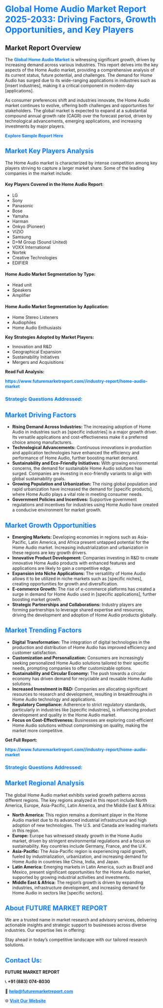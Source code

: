 <h1 style="color: #007BFF;">Global Home Audio Market Report 2025-2033: Driving Factors, Growth Opportunities, and Key Players</h1>

<section id="overview">
<h2>Market Report Overview</h2>
<p>The <a href="https://www.futuremarketreport.com//industry-report/home-audio-market" style="color: #007BFF; text-decoration: none;"><strong>Global Home Audio Market</strong></a> is witnessing significant growth, driven by increasing demand across various industries. This report delves into the key aspects of the Home Audio market, providing a comprehensive analysis of its current status, future potential, and challenges. The demand for Home Audio has surged due to its wide-ranging applications in industries such as [insert industries], making it a critical component in modern-day [applications].</p>
<p>As consumer preferences shift and industries innovate, the Home Audio market continues to evolve, offering both challenges and opportunities for stakeholders. The global market is expected to expand at a substantial compound annual growth rate (CAGR) over the forecast period, driven by technological advancements, emerging applications, and increasing investments by major players.</p>
</section>

<section id="overview">
<p><a href="https://www.futuremarketreport.com//request-sample/reportId=60780" style="color: #007BFF; text-decoration: none;"><strong>Explore Sample Report Here</strong></a></p>
</section>

<section id="key-players">
<h2 style="color: #007BFF;">Market Key Players Analysis</h2>
<p>The Home Audio market is characterized by intense competition among key players striving to capture a larger market share. Some of the leading companies in the market include:</p>
<h4>Key Players Covered in the Home Audio Report:</h4>
<ul><li>LG</li><li>Sony</li><li>Panasonic</li><li>Bose</li><li>Yamaha</li><li>Harman</li><li>Onkyo (Pioneer)</li><li>VIZIO</li><li>Samsung</li><li>D+M Group (Sound United)</li><li>VOXX International</li><li>Nortek</li><li>Creative Technologies</li><li>EDIFIER</li></ul>
<h4>Home Audio Market Segmentation by Type:</h4>
<ul><li>Head unit</li><li>Speakers</li><li>Amplifier</li></ul>

<h4>Home Audio Market Segmentation by Application:</h4>
<ul><li>Home Stereo Listeners</li><li>Audiophiles</li><li>Home Audio Enthusiasts</li></ul>
<p><strong>Key Strategies Adopted by Market Players:</strong></p>
<ul>
<li>Innovation and R&D</li>
<li>Geographical Expansion</li>
<li>Sustainability Initiatives</li>
<li>Mergers and Acquisitions</li>
</ul>
</section>

<section>
<p><strong>Read Full Analysis: </strong></p><a href="https://www.futuremarketreport.com//industry-report/home-audio-market" style="color: #007BFF; text-decoration: none;"><strong>https://www.futuremarketreport.com//industry-report/home-audio-market</strong></a>
<h3 style="color: #007BFF;">Strategic Questions Addressed:</h3>
</section>

<section id="driving-factors">
<h2 style="color: #007BFF;">Market Driving Factors</h2>
<ul>
<li><strong>Rising Demand Across Industries:</strong> The increasing adoption of Home Audio in industries such as [specific industries] is a major growth driver. Its versatile applications and cost-effectiveness make it a preferred choice among manufacturers.</li>
<li><strong>Technological Advancements:</strong> Continuous innovations in production and application technologies have enhanced the efficiency and performance of Home Audio, further boosting market demand.</li>
<li><strong>Sustainability and Eco-Friendly Initiatives:</strong> With growing environmental concerns, the demand for sustainable Home Audio solutions has surged. Companies are investing in eco-friendly variants to align with global sustainability goals.</li>
<li><strong>Growing Population and Urbanization:</strong> The rising global population and rapid urbanization have increased the demand for [specific products], where Home Audio plays a vital role in meeting consumer needs.</li>
<li><strong>Government Policies and Incentives:</strong> Supportive government regulations and incentives for industries using Home Audio have created a conducive environment for market growth.</li>
</ul>
</section>

<section id="growth-opportunities">
<h2 style="color: #007BFF;">Market Growth Opportunities</h2>
<ul>
<li><strong>Emerging Markets:</strong> Developing economies in regions such as Asia-Pacific, Latin America, and Africa present untapped potential for the Home Audio market. Increasing industrialization and urbanization in these regions are key growth drivers.</li>
<li><strong>Innovative Product Development:</strong> Companies investing in R&D to create innovative Home Audio products with enhanced features and applications are likely to gain a competitive edge.</li>
<li><strong>Expansion into Niche Applications:</strong> The versatility of Home Audio allows it to be utilized in niche markets such as [specific niches], creating opportunities for growth and diversification.</li>
<li><strong>E-commerce Growth:</strong> The rise of e-commerce platforms has created a surge in demand for Home Audio used in [specific applications], further boosting market growth.</li>
<li><strong>Strategic Partnerships and Collaborations:</strong> Industry players are forming partnerships to leverage shared expertise and resources, driving the development and adoption of Home Audio products globally.</li>
</ul>
</section>

<section id="trending-factors">
<h2 style="color: #007BFF;">Market Trending Factors</h2>
<ul>
<li><strong>Digital Transformation:</strong> The integration of digital technologies in the production and distribution of Home Audio has improved efficiency and customer satisfaction.</li>
<li><strong>Customization and Personalization:</strong> Consumers are increasingly seeking personalized Home Audio solutions tailored to their specific needs, prompting companies to offer customizable options.</li>
<li><strong>Sustainability and Circular Economy:</strong> The push towards a circular economy has driven demand for recyclable and reusable Home Audio solutions.</li>
<li><strong>Increased Investment in R&D:</strong> Companies are allocating significant resources to research and development, resulting in breakthroughs in Home Audio technology and applications.</li>
<li><strong>Regulatory Compliance:</strong> Adherence to strict regulatory standards, particularly in industries like [specific industries], is influencing product development and quality in the Home Audio market.</li>
<li><strong>Focus on Cost-Effectiveness:</strong> Businesses are exploring cost-efficient Home Audio solutions without compromising on quality, making the market more competitive.</li>
</ul>
</section>

<section>
<p><strong>Get Full Report: </strong></p><a href="https://www.futuremarketreport.com//industry-report/home-audio-market" style="color: #007BFF; text-decoration: none;"><strong>https://www.futuremarketreport.com//industry-report/home-audio-market</strong></a>
<h3 style="color: #007BFF;">Strategic Questions Addressed:</h3>
</section>


<section id="regional-analysis">
<h2 style="color: #007BFF;">Market Regional Analysis</h2>
<p>The global Home Audio market exhibits varied growth patterns across different regions. The key regions analyzed in this report include North America, Europe, Asia-Pacific, Latin America, and the Middle East & Africa:</p>
<ul>
<li><strong>North America:</strong> This region remains a dominant player in the Home Audio market due to its advanced industrial infrastructure and high adoption of new technologies. The U.S. and Canada are leading markets in this region.</li>
<li><strong>Europe:</strong> Europe has witnessed steady growth in the Home Audio market, driven by stringent environmental regulations and a focus on sustainability. Key countries include Germany, France, and the U.K.</li>
<li><strong>Asia-Pacific:</strong> The Asia-Pacific region is experiencing rapid growth, fueled by industrialization, urbanization, and increasing demand for Home Audio in countries like China, India, and Japan.</li>
<li><strong>Latin America:</strong> Emerging markets in Latin America, such as Brazil and Mexico, present significant opportunities for the Home Audio market, supported by growing industrial activities and investments.</li>
<li><strong>Middle East & Africa:</strong> The region’s growth is driven by expanding industries, infrastructure development, and increasing demand for Home Audio in sectors like [specific sectors].</li>
</ul>
</section>

<footer>
<h2 style="color: #007BFF;">About FUTURE MARKET REPORT</h2>
<p>We are a trusted name in market research and advisory services, delivering actionable insights and strategic support to businesses across diverse industries. Our expertise lies in offering:</p>

<p>Stay ahead in today’s competitive landscape with our tailored research solutions.</p>

<h2 style="color: #007BFF;">Contact Us:</h2>
<p><strong>FUTURE MARKET REPORT</strong></p>
<p>📞 <strong>+91 (883) 074-8030</strong></p>
<p>📧 <strong><a href="mailto:help@futuremarketreport.com" style="color: #007BFF;">help@futuremarketreport.com</a></strong></p>
<p>🌐 <strong><a href="https://www.futuremarketreport.com/" style="color: #007BFF;">Visit Our Website</a></strong></p>
</footer>